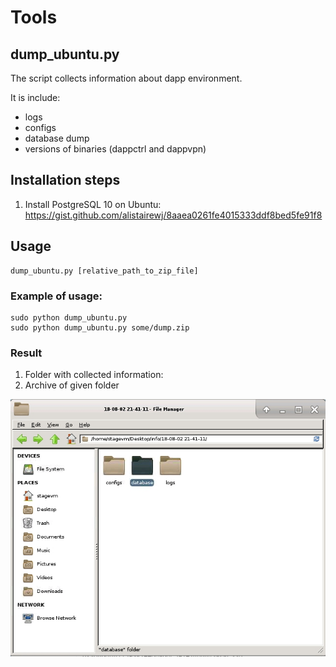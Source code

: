 # Tools

## dump_ubuntu.py
The script collects information about dapp environment.

It is include:
* logs
* configs
* database dump
* versions of binaries (dappctrl and dappvpn)

## Installation steps
1. Install PostgreSQL 10 on Ubuntu: https://gist.github.com/alistairewj/8aaea0261fe4015333ddf8bed5fe91f8

## Usage

```
dump_ubuntu.py [relative_path_to_zip_file]
```

### Example of usage:

```
sudo python dump_ubuntu.py
sudo python dump_ubuntu.py some/dump.zip
```

### Result

1. Folder with collected information:
1. Archive of given folder

![](result.jpg)
